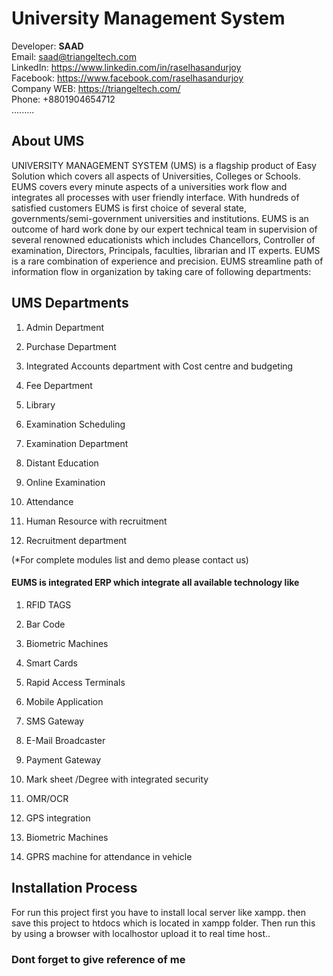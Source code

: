# University Management System

Developer: <b>SAAD</b> <br>
Email: saad@triangeltech.com<br>
LinkedIn: https://www.linkedin.com/in/raselhasandurjoy<br>
Facebook: https://www.facebook.com/raselhasandurjoy<br>
Company WEB: https://triangeltech.com/ <br>
Phone: +8801904654712<br>
.........
## About UMS
UNIVERSITY MANAGEMENT SYSTEM (UMS) is a flagship product of Easy Solution which covers all aspects of Universities, Colleges or Schools. EUMS covers every minute aspects of a universities work flow and integrates all processes with user friendly interface. With hundreds of satisfied customers EUMS is first choice of several state, governments/semi-government universities and institutions. EUMS is an outcome of hard work done by our expert technical team in supervision of several renowned educationists which includes Chancellors, Controller of examination, Directors, Principals, faculties, librarian and IT experts. EUMS is a rare combination of experience and precision. EUMS streamline path of information flow in organization by taking care of following departments:

## UMS Departments
1.  Admin Department

2.  Purchase Department

3.  Integrated Accounts department with Cost centre and budgeting

4.  Fee Department

5.  Library

6.  Examination Scheduling

7.  Examination Department

8.  Distant Education

9.  Online Examination

10. Attendance

11. Human Resource with recruitment

12. Recruitment department

(*For complete modules list and demo please contact us)

#### EUMS is integrated ERP which integrate all available technology like

1.  RFID TAGS

2.  Bar Code

3.  Biometric Machines

4.  Smart Cards

5.  Rapid Access Terminals

6.  Mobile Application

7.  SMS Gateway

8.  E-Mail Broadcaster

9.  Payment Gateway

10. Mark sheet /Degree with integrated security

11. OMR/OCR

12. GPS integration

13. Biometric Machines

14. GPRS machine for attendance in vehicle



## Installation Process
For run this project first you have to install local server like xampp. then save this project to htdocs which is located in xampp folder. Then run this by using a browser with localhostor upload it to real time host..

### Dont forget to give reference of me
